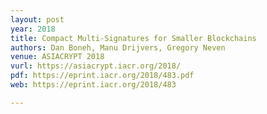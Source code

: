 ```yaml
---
layout: post
year: 2018
title: Compact Multi-Signatures for Smaller Blockchains
authors: Dan Boneh, Manu Drijvers, Gregory Neven
venue: ASIACRYPT 2018
vurl: https://asiacrypt.iacr.org/2018/
pdf: https://eprint.iacr.org/2018/483.pdf
web: https://eprint.iacr.org/2018/483

---
```


